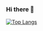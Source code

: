 ### Hi there 👋

[![Top Langs](https://github-readme-stats.vercel.app/api/top-langs/?username=plasmo310&layout=compact&langs_count=16&theme=tokyonight
)](https://github.com/anuraghazra/github-readme-stats)
